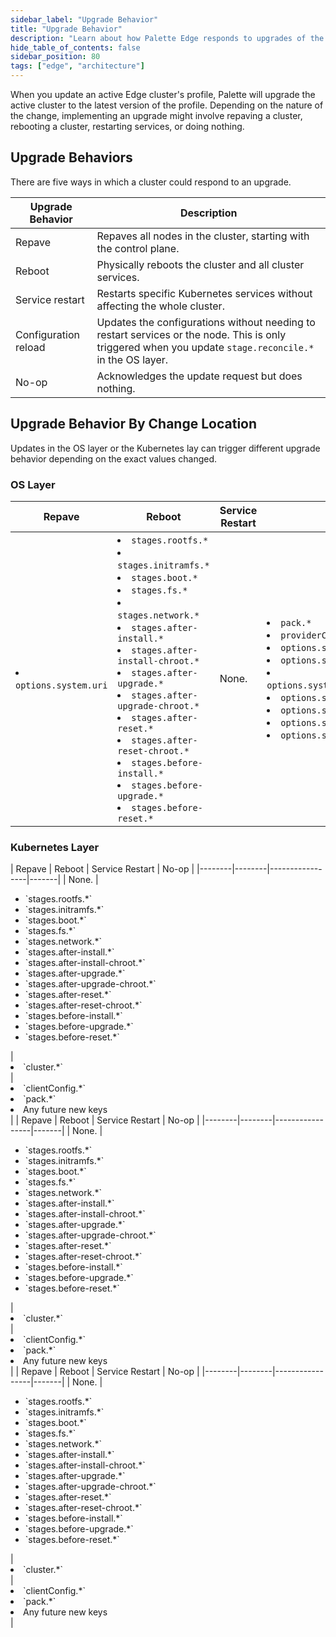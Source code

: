 ```yaml
---
sidebar_label: "Upgrade Behavior"
title: "Upgrade Behavior"
description: "Learn about how Palette Edge responds to upgrades of the cluster profile."
hide_table_of_contents: false
sidebar_position: 80
tags: ["edge", "architecture"]
---
```


When you update an active Edge cluster's profile, Palette will upgrade the active cluster to the latest version of the
profile. Depending on the nature of the change, implementing an upgrade might involve repaving a cluster, rebooting a
cluster, restarting services, or doing nothing.

## Upgrade Behaviors

There are five ways in which a cluster could respond to an upgrade.

| Upgrade Behavior     | Description                                                                                                                                             |
| -------------------- | ------------------------------------------------------------------------------------------------------------------------------------------------------- |
| Repave               | Repaves all nodes in the cluster, starting with the control plane.                                                                                      |
| Reboot               | Physically reboots the cluster and all cluster services.                                                                                                |
| Service restart      | Restarts specific Kubernetes services without affecting the whole cluster.                                                                              |
| Configuration reload | Updates the configurations without needing to restart services or the node. This is only triggered when you update `stage.reconcile.*` in the OS layer. |
| No-op                | Acknowledges the update request but does nothing.                                                                                                       |

## Upgrade Behavior By Change Location

Updates in the OS layer or the Kubernetes lay can trigger different upgrade behavior depending on the exact values
changed.

### OS Layer

| Repave                          | Reboot                                                                                                                                                                                                                                                                                                                                                                                                                                                                   | Service Restart | No-op                                                                                                                                                                                                                                                                                                       |
| ------------------------------- | ------------------------------------------------------------------------------------------------------------------------------------------------------------------------------------------------------------------------------------------------------------------------------------------------------------------------------------------------------------------------------------------------------------------------------------------------------------------------ | --------------- | ----------------------------------------------------------------------------------------------------------------------------------------------------------------------------------------------------------------------------------------------------------------------------------------------------------- |
| <li> `options.system.uri` </li> | <li>`stages.rootfs.*`</li> <li>`stages.initramfs.*`</li> <li>`stages.boot.*`</li> <li>`stages.fs.*`</li> <li>`stages.network.*`</li> <li>`stages.after-install.*`</li> <li>`stages.after-install-chroot.*`</li> <li>`stages.after-upgrade.*`</li> <li>`stages.after-upgrade-chroot.*`</li> <li>`stages.after-reset.*`</li> <li>`stages.after-reset-chroot.*`</li> <li>`stages.before-install.*`</li> <li>`stages.before-upgrade.*`</li> <li>`stages.before-reset.*`</li> | None.           | <li>`pack.*`</li> <li>`providerCredentials.*`</li> <li>`options.system.registry`</li> <li>`options.system.repo`</li> <li>`options.system.k8sDistribution`</li> <li>`options.system.osName`</li> <li>`options.system.peVersion`</li> <li>`options.system.customTag`</li> <li>`options.system.osVersion`</li> |

### Kubernetes Layer

<Tabs>
<TabItem label="PXK-E" value="pxk-e">
| Repave | Reboot | Service Restart | No-op |
|--------|--------|-----------------|-------|
| None. | <ul> <li>`stages.rootfs.*`</li> <li>`stages.initramfs.*`</li> <li>`stages.boot.*`</li> <li>`stages.fs.*`</li> <li>`stages.network.*`</li> <li>`stages.after-install.*`</li> <li>`stages.after-install-chroot.*`</li> <li>`stages.after-upgrade.*`</li> <li>`stages.after-upgrade-chroot.*`</li> <li>`stages.after-reset.*`</li> <li>`stages.after-reset-chroot.*`</li> <li>`stages.before-install.*`</li> <li>`stages.before-upgrade.*`</li> <li>`stages.before-reset.*`</li> </ul> | <li> `cluster.*` </li> | <li> `clientConfig.*` </li> <li>`pack.*` </li><li> Any future new keys</li> |

</TabItem>

<TabItem label="K3s" value="k3s">
| Repave | Reboot | Service Restart | No-op |
|--------|--------|-----------------|-------|
| None. | <ul> <li>`stages.rootfs.*`</li> <li>`stages.initramfs.*`</li> <li>`stages.boot.*`</li> <li>`stages.fs.*`</li> <li>`stages.network.*`</li> <li>`stages.after-install.*`</li> <li>`stages.after-install-chroot.*`</li> <li>`stages.after-upgrade.*`</li> <li>`stages.after-upgrade-chroot.*`</li> <li>`stages.after-reset.*`</li> <li>`stages.after-reset-chroot.*`</li> <li>`stages.before-install.*`</li> <li>`stages.before-upgrade.*`</li> <li>`stages.before-reset.*`</li> </ul> | <li> `cluster.*` </li> | <li> `clientConfig.*` </li> <li>`pack.*` </li><li> Any future new keys</li> |

</TabItem>

<TabItem label="RKE2" value="rke2">
| Repave | Reboot | Service Restart | No-op |
|--------|--------|-----------------|-------|
| None. | <ul> <li>`stages.rootfs.*`</li> <li>`stages.initramfs.*`</li> <li>`stages.boot.*`</li> <li>`stages.fs.*`</li> <li>`stages.network.*`</li> <li>`stages.after-install.*`</li> <li>`stages.after-install-chroot.*`</li> <li>`stages.after-upgrade.*`</li> <li>`stages.after-upgrade-chroot.*`</li> <li>`stages.after-reset.*`</li> <li>`stages.after-reset-chroot.*`</li> <li>`stages.before-install.*`</li> <li>`stages.before-upgrade.*`</li> <li>`stages.before-reset.*`</li> </ul> | <li> `cluster.*` </li> | <li> `clientConfig.*` </li> <li>`pack.*` </li><li> Any future new keys</li> |

</TabItem>

</Tabs>
